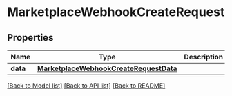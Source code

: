 # MarketplaceWebhookCreateRequest

## Properties
Name | Type | Description | Notes
------------ | ------------- | ------------- | -------------
**data** | [**MarketplaceWebhookCreateRequestData**](MarketplaceWebhookCreateRequestData.md) |  | 

[[Back to Model list]](../README.md#documentation-for-models) [[Back to API list]](../README.md#documentation-for-api-endpoints) [[Back to README]](../README.md)


